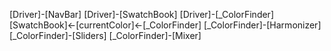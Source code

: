 [Driver]-[NavBar]
[Driver]-[SwatchBook]
[Driver]-[_ColorFinder]
[SwatchBook]<-[currentColor]<-[_ColorFinder]
[_ColorFinder]-[Harmonizer]
[_ColorFinder]-[Sliders]
[_ColorFinder]-[Mixer]
